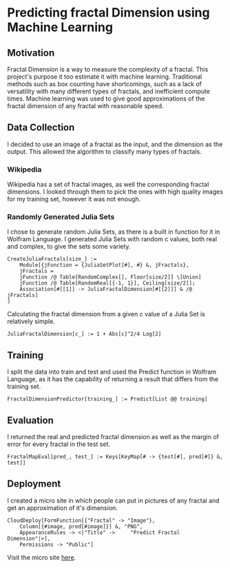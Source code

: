 # Predicting fractal Dimension using Machine Learning
## Motivation
Fractal Dimension is a way to measure the complexity of a fractal. This project's purpose it too estimate it with machine learning. Traditional methods such as box counting have shortcomings, such as a lack of versatility with many different types of fractals, and inefficient compute times. Machine learning was used to give good approximations of the fractal dimension of any fractal with reasonable speed.
## Data Collection
I decided to use an image of a fractal as the input, and the dimension as the output. This allowed the algorithm to classify many types of fractals.
### Wikipedia
Wikipedia has a set of fractal images, as well the corresponding fractal dimensions. I looked through them to pick the ones with high quality images for my training set, however it was not enough.
### Randomly Generated Julia Sets
I chose to generate random Julia Sets, as there is a built in function for it in Wolfram Language. I generated Julia Sets with random c values, both real and complex, to give the sets some variety.

    CreateJuliaFractals[size_] :=
        Module[{jFunction = {JuliaSetPlot[#], #} &, jFractals},
        jFractals =
        jFunction /@ Table[RandomComplex[], Floor[size/2]] \[Union]
        jFunction /@ Table[RandomReal[{-1, 1}], Ceiling[size/2]];
        Association[#[[1]] -> JuliaFractalDimension[#[[2]]] & /@ jFractals]
    ]

Calculating the fractal dimension from a given c value of a Julia Set is relatively simple.

    JuliaFractalDimension[c_] := 1 + Abs[c]^2/4 Log[2]

## Training
I split the data into train and test and used the Predict function in Wolfram Language, as it has the capability of returning a result that differs from the training set.

    FractalDimensionPredictor[training_] := Predict[List @@ training]

## Evaluation
I returned the real and predicted fractal dimension as well as the margin of error for every fractal in the test set.

    FractalMapEval[pred_, test_] := Keys[KeyMap[# -> {test[#], pred[#]} &, test]]

## Deployment
I created a micro site in which people can put in pictures of any fractal and get an approximation of it's dimension.

    CloudDeploy[FormFunction[{"Fractal" -> "Image"},
        Column[{#image, pred[#image]}] &, "PNG",
        AppearanceRules -> <|"Title" ->     "Predict Fractal Dimension"|>],
        Permissions -> "Public"]

Visit the micro site [here](https://www.wolframcloud.com/objects/7102eabb-7b80-4bb1-9652-eebcd75e90cd).
